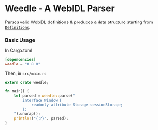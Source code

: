 # Weedle - A WebIDL Parser

Parses valid WebIDL definitions & produces a data structure starting from
[`Definitions`](https://docs.rs/weedle/latest/weedle/type.Definitions.html).

### Basic Usage

In Cargo.toml
```toml
[dependencies]
weedle = "0.8.0"
```

Then, in `src/main.rs`
```rust
extern crate weedle;

fn main() {
    let parsed = weedle::parse("
        interface Window {
            readonly attribute Storage sessionStorage;
        };
    ").unwrap();
    println!("{:?}", parsed);
}
```
